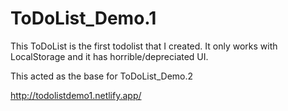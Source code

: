 # ToDoList_Demo.1
This ToDoList is the first todolist that I created. It only works with LocalStorage and it has horrible/depreciated UI. 

This acted as the base for ToDoList_Demo.2

http://todolistdemo1.netlify.app/
